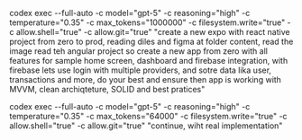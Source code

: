 codex exec --full-auto -c model="gpt-5" -c reasoning="high" -c temperature="0.35" -c max_tokens="1000000" -c filesystem.write="true" -c allow.shell="true" -c allow.git="true" "create a new expo with react native project from zero to prod, reading diles and figma at folder content, read the image read teh angular project so create a new app from zero with all features for sample home screen, dashboard and firebase integration, with firebase lets use login with multiple providers, and sotre data lika user, transactions and more, do your best and ensure then app is working with MVVM,  clean archiqteture, SOLID and best pratices"



 codex exec --full-auto -c model="gpt-5" -c reasoning="high" -c temperature="0.35" -c max_tokens="64000" -c filesystem.write="true" -c allow.shell="true" -c allow.git="true" "continue, wiht real implementation"